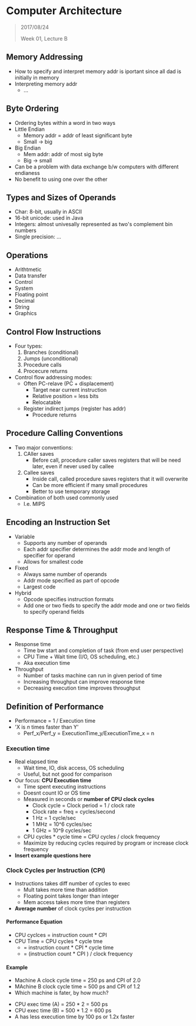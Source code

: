 # Computer Architecture

> 2017/08/24
>
> Week 01, Lecture B

## Memory Addressing

- How to specify and interpret memory addr is iportant since all dad is initially in memory
- Interpreting memory addr
    - ...

## Byte Ordering

- Ordering bytes within a word in two ways
- Little Endian
    - Memory addr = addr of least significant byte
    - Small -> big
- Big Endian
    - Mem addr: addr of most sig byte
    - Big -> small
- Can be a problem with data exchange b/w computers with different endianess
- No benefit to using one over the other

## Types and Sizes of Operands

- Char: 8-bit, usually in ASCII
- 16-bit unicode: used in Java
- Integers: almost univesally represented as two's complement bin numbers
- Single precision: ...

## Operations

- Arithtmetic
- Data transfer
- Control
- System
- Floating point
- Decimal
- String
- Graphics

## Control Flow Instructions

- Four types:
    1. Branches (conditional)
    1. Jumps (unconditional)
    1. Procedure calls
    1. Procecure returns
- Control flow addressing modes:
    - Often PC-relave (PC + displacement)
        -  Target near current instruction
        -  Relative position = less bits
        -  Relocatable
    -  Register indirect jumps (register has addr)
        -  Procedure returns

## Procedure Calling Conventions

- Two major conventions:
    1. CAller saves
        - Before call, procedure caller saves registers that will be need later, even if never used by callee
    1. Callee saves
        - Inside call, called procedure saves registers that it will overwrite
        - Can be more efficient if many small procedures
        - Better to use temporary storage
- Combination of both used commonly used
    - I.e. MIPS

## Encoding an Instruction Set

- Variable
    - Supports any number of operands
    - Each addr specifier determines the addr mode and length of specifier for operand
    - Allows for smallest code
- Fixed
    - Always same number of operands
    - Addr mode specified as part of opcode
    - Largest code
- Hybrid
    - Opcode specifies instruction formats
    - Add one or two fieds to specify the addr mode and one or two fields to specify operand fields

## Response Time & Throughput

- Response time
    - Time bw start and completion of task (from end user perspective)
    - CPU Time + Wait time (I/O, OS scheduling, etc.)
    - Aka execution time
- Throughput
    - Number of tasks machine can run in given period of time
    - Increasing throughput can improve response time
    - Decreasing execution time improves throughput

## Definition of Performance

- Performance = 1 / Execution time
- 'X is *n* times faster than Y'
    - Perf_x/Perf_y = ExecutionTime_y/ExecutionTime_x = n

### Execution time

- Real elapsed time
    - Wait time, IO, disk access, OS scheduling
    - Useful, but not good for comparison
- Our focus: **CPU Execution time**
    - Time spent executing instructions
    - Doesnt count IO or OS time
    - Measured in seconds or **number of CPU clock cycles**
        - Clock cycle = Clock period = 1 / clock rate
        - Clock rate = freq = cycles/second
        - 1 Hz = 1 cycle/sec
        - 1 MHz = 10^6 cycles/sec
        - 1 GHz = 10^9 cycles/sec
    - CPU cycles * cycle time = CPU cycles / clock frequency
    - Maximize by reducing cycles required by program or increase clock frequency
- **Insert example questions here**

### Clock Cycles per Instruction (CPI)

- Instructions takes diff number of cycles to exec
    - Mult takes more time than addition
    - Floating point takes longer than integer
    - Mem access takes more time than registers
- **Average number** of clock cycles per instruction

#### Performance Equation

- CPU cyclces = instruction count * CPI
- CPU Time = CPU cycles * cycle tme
    - = instruction count * CPI * cycle time
    - = (instruction count * CPI ) / clock frequency

#### Example

- Machine A clock cycle time = 250 ps and CPI of 2.0
- MAchine B clock cycle time = 500 ps and CPI of 1.2
- Which machine is fater, by how much?

>

- CPU exec time (A) = 250 * 2 = 500 ps
- CPU exec time (B) = 500 * 1.2 = 600 ps
- A has less execution time by 100 ps or 1.2x faster
